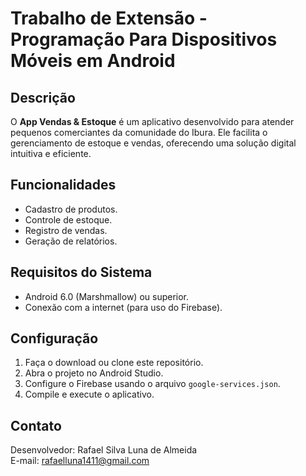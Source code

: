 # Trabalho de Extensão - Programação Para Dispositivos Móveis em Android

## Descrição
O **App Vendas & Estoque** é um aplicativo desenvolvido para atender pequenos comerciantes da comunidade do Ibura. Ele facilita o gerenciamento de estoque e vendas, oferecendo uma solução digital intuitiva e eficiente.

## Funcionalidades
- Cadastro de produtos.
- Controle de estoque.
- Registro de vendas.
- Geração de relatórios.

## Requisitos do Sistema
- Android 6.0 (Marshmallow) ou superior.
- Conexão com a internet (para uso do Firebase).

## Configuração
1. Faça o download ou clone este repositório.
2. Abra o projeto no Android Studio.
3. Configure o Firebase usando o arquivo `google-services.json`.
4. Compile e execute o aplicativo.

## Contato
Desenvolvedor: Rafael Silva Luna de Almeida  
E-mail: rafaelluna1411@gmail.com

